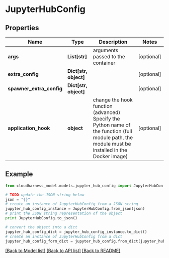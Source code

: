 # JupyterHubConfig



## Properties

Name | Type | Description | Notes
------------ | ------------- | ------------- | -------------
**args** | **List[str]** | arguments passed to the container | [optional] 
**extra_config** | **Dict[str, object]** |  | [optional] 
**spawner_extra_config** | **Dict[str, object]** |  | [optional] 
**application_hook** | **object** | change the hook function (advanced)  Specify the Python name of the function (full module path, the module must be  installed in the Docker image) | [optional] 

## Example

```python
from cloudharness_model.models.jupyter_hub_config import JupyterHubConfig

# TODO update the JSON string below
json = "{}"
# create an instance of JupyterHubConfig from a JSON string
jupyter_hub_config_instance = JupyterHubConfig.from_json(json)
# print the JSON string representation of the object
print JupyterHubConfig.to_json()

# convert the object into a dict
jupyter_hub_config_dict = jupyter_hub_config_instance.to_dict()
# create an instance of JupyterHubConfig from a dict
jupyter_hub_config_form_dict = jupyter_hub_config.from_dict(jupyter_hub_config_dict)
```
[[Back to Model list]](../README.md#documentation-for-models) [[Back to API list]](../README.md#documentation-for-api-endpoints) [[Back to README]](../README.md)



